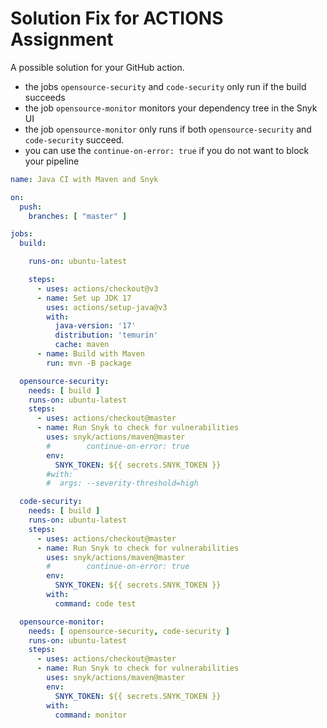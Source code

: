 # Solution Fix for ACTIONS Assignment

A possible solution for your GitHub action.

- the jobs `opensource-security` and `code-security` only run if the build succeeds
- the job `opensource-monitor` monitors your dependency tree in the Snyk UI
- the job `opensource-monitor` only runs if both `opensource-security` and `code-security` succeed.
- you can use the `continue-on-error: true` if you do not want to block your pipeline



```yaml
name: Java CI with Maven and Snyk

on:
  push:
    branches: [ "master" ]

jobs:
  build:

    runs-on: ubuntu-latest

    steps:
      - uses: actions/checkout@v3
      - name: Set up JDK 17
        uses: actions/setup-java@v3
        with:
          java-version: '17'
          distribution: 'temurin'
          cache: maven
      - name: Build with Maven
        run: mvn -B package

  opensource-security:
    needs: [ build ]
    runs-on: ubuntu-latest
    steps:
      - uses: actions/checkout@master
      - name: Run Snyk to check for vulnerabilities
        uses: snyk/actions/maven@master
        #        continue-on-error: true
        env:
          SNYK_TOKEN: ${{ secrets.SNYK_TOKEN }}
        #with:
        #  args: --severity-threshold=high

  code-security:
    needs: [ build ]
    runs-on: ubuntu-latest
    steps:
      - uses: actions/checkout@master
      - name: Run Snyk to check for vulnerabilities
        uses: snyk/actions/maven@master
        #        continue-on-error: true
        env:
          SNYK_TOKEN: ${{ secrets.SNYK_TOKEN }}
        with:
          command: code test

  opensource-monitor:
    needs: [ opensource-security, code-security ]
    runs-on: ubuntu-latest
    steps:
      - uses: actions/checkout@master
      - name: Run Snyk to check for vulnerabilities
        uses: snyk/actions/maven@master
        env:
          SNYK_TOKEN: ${{ secrets.SNYK_TOKEN }}
        with:
          command: monitor



```
